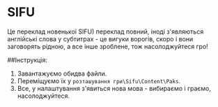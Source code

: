 # SIFU

Це переклад новенької SIFU) переклад повний, іноді з'являються англійські слова у субтитрах - це вигуки ворогів, скоро і вони заговорять рідною, а все інше зроблене, тож насолоджуйтеся гро!<br>

##Інструкція:

1. Завантажуємо обидва файли.
2. Переміщуємо їх у `розташування гри\Sifu\Content\Paks`.
3. Все, у налаштування з'явиться нова мова - вибираємо і граємо, насолоджуйтеся.
